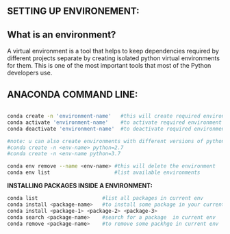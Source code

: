 **SETTING UP ENVIRONEMENT:**
--

**What is an environment?**
--

A virtual environment is a tool that helps to keep dependencies required by different projects separate by creating isolated python virtual environments for them. This is one of the most important tools that most of the Python developers use.


**ANACONDA COMMAND LINE:**
--

```sh

conda create -n 'environment-name'   #this will create required environemnt
conda activate 'environment-name'    #to activate required environment
conda deactivate 'environment-name'  #to deactivate required environment

#note: u can also create environments with different versions of python 
#conda create -n <env-name> python=2.7
#conda create -n <env-name python=3.7

conda env remove --name <env-name> #this will delete the environment
conda env list                     #list available environments
```

**INSTALLING PACKAGES INSIDE A ENVIRONMENT:**

```sh
conda list                     #list all packages in current env
conda install <package-name>   #to install some package in your current environment
conda install <package-1> <package-2> <package-3>
conda search <package-name>    #search for a package  in current env
conda remove <package-name>    #to remove some packhge in current env
